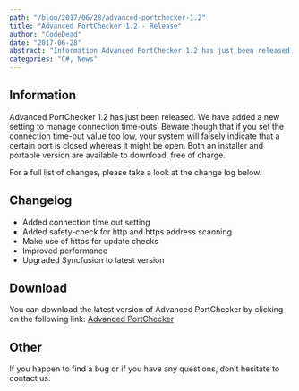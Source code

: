 ```yaml
---
path: "/blog/2017/06/28/advanced-portchecker-1.2"
title: "Advanced PortChecker 1.2 - Release"
author: "CodeDead"
date: "2017-06-28"
abstract: "Information Advanced PortChecker 1.2 has just been released. We have added a new setting to manage connection time-outs. Beware though that if you set the connection time-out value too low, your system will falsely indicate that a certain port is closed whereas it..."
categories: "C#, News"
---
```

## Information

Advanced PortChecker 1.2 has just been released. We have added a new setting to manage connection time-outs. Beware though that if you set the connection time-out value too low, your system will falsely indicate that a certain port is closed whereas it might be open. Both an installer and portable version are available to download, free of charge.

For a full list of changes, please take a look at the change log below.

## Changelog

* Added connection time out setting
* Added safety-check for http and https address scanning
* Make use of https for update checks
* Improved performance
* Upgraded Syncfusion to latest version

## Download

You can download the latest version of Advanced PortChecker by clicking on the following link:
<a href="/software/advanced-portchecker">Advanced PortChecker</a>

## Other

If you happen to find a bug or if you have any questions, don’t hesitate to contact us.
